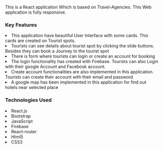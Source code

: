 This is a React application Which is based on Travel-Agencies. This Web application is fully responsive.

### Key Features
<li>This application have beautiful User Interface with some cards. This cards are created on Tourist spots. </li>
<li>Tourists can see details about tourist spot by clicking the slide buttons. Besides they can book a Journey to the tourist spot</li>
<li>There is form where tourists can login or create an account for booking</li>
<li>The login functionality has created with Firebase. Tourists can also Login with their google Account and Facebook account.</li>
<li>Create account functionalities are also implemented in this application. Tourists can create their account with their email and password</li>
<li>A google map has been implemented in this application for find out hotels near selected place</li>

### Technologies Used
<li>React.js</li>
<li>Bootstrap</li>
<li>JavaScript</li>
<li>Firebase</li>
<li>React-router</li>
<li>Html5</li>
<li>CSS3</li>